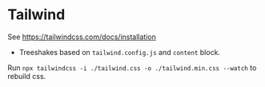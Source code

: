 # Tailwind

See https://tailwindcss.com/docs/installation
- Treeshakes based on `tailwind.config.js` and `content` block.

Run `npx tailwindcss -i ./tailwind.css -o ./tailwind.min.css --watch` to rebuild css.